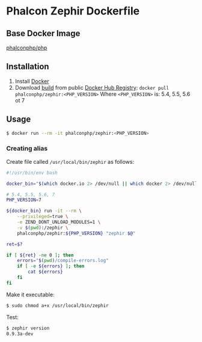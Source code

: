 # Phalcon Zephir Dockerfile

## Base Docker Image

[phalconphp/php](https://hub.docker.com/r/phalconphp/php/)

## Installation

1. Install [Docker](https://www.docker.com/)
2. Download [build](https://hub.docker.com/r/phalconphp/zephir/) from public [Docker Hub Registry](https://registry.hub.docker.com/): `docker pull phalconphp/zephir:<PHP_VERSION>`
  Where `<PHP_VERSION>` is: 5.4, 5.5, 5.6 ot 7

## Usage

```sh
$ docker run --rm -it phalconphp/zephir:<PHP_VERSION>
```

### Creating alias

Create file called `/usr/local/bin/zephir` as follows:

```sh
#!/usr/bin/env bash

docker_bin="$(which docker.io 2> /dev/null || which docker 2> /dev/null)"

# 5.4, 5.5, 5.6, 7
PHP_VERSION=7

${docker_bin} run -it --rm \
    --privileged=true \
    -e ZEND_DONT_UNLOAD_MODULES=1 \
    -v $(pwd):/zephir \
    phalconphp/zephir:${PHP_VERSION} "zephir $@"

ret=$?

if [ ${ret} -ne 0 ]; then
    errors="$(pwd)/compile-errors.log"
    if [ -e ${errors} ]; then
        cat ${errors}
    fi
fi
```

Make it executable:

```sh
$ sudo chmod a+x /usr/local/bin/zephir
```

Test:

```sh
$ zephir version
0.9.3a-dev
```
